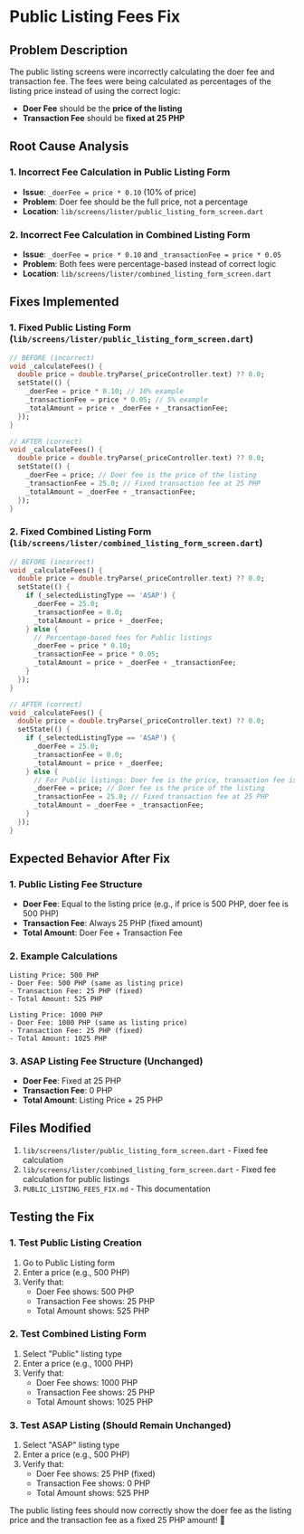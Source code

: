 # Public Listing Fees Fix

## Problem Description
The public listing screens were incorrectly calculating the doer fee and transaction fee. The fees were being calculated as percentages of the listing price instead of using the correct logic:
- **Doer Fee** should be the **price of the listing**
- **Transaction Fee** should be **fixed at 25 PHP**

## Root Cause Analysis

### 1. **Incorrect Fee Calculation in Public Listing Form**
- **Issue**: `_doerFee = price * 0.10` (10% of price)
- **Problem**: Doer fee should be the full price, not a percentage
- **Location**: `lib/screens/lister/public_listing_form_screen.dart`

### 2. **Incorrect Fee Calculation in Combined Listing Form**
- **Issue**: `_doerFee = price * 0.10` and `_transactionFee = price * 0.05`
- **Problem**: Both fees were percentage-based instead of correct logic
- **Location**: `lib/screens/lister/combined_listing_form_screen.dart`

## Fixes Implemented

### 1. **Fixed Public Listing Form** (`lib/screens/lister/public_listing_form_screen.dart`)
```dart
// BEFORE (incorrect)
void _calculateFees() {
  double price = double.tryParse(_priceController.text) ?? 0.0;
  setState(() {
    _doerFee = price * 0.10; // 10% example
    _transactionFee = price * 0.05; // 5% example
    _totalAmount = price + _doerFee + _transactionFee;
  });
}

// AFTER (correct)
void _calculateFees() {
  double price = double.tryParse(_priceController.text) ?? 0.0;
  setState(() {
    _doerFee = price; // Doer fee is the price of the listing
    _transactionFee = 25.0; // Fixed transaction fee at 25 PHP
    _totalAmount = _doerFee + _transactionFee;
  });
}
```

### 2. **Fixed Combined Listing Form** (`lib/screens/lister/combined_listing_form_screen.dart`)
```dart
// BEFORE (incorrect)
void _calculateFees() {
  double price = double.tryParse(_priceController.text) ?? 0.0;
  setState(() {
    if (_selectedListingType == 'ASAP') {
      _doerFee = 25.0;
      _transactionFee = 0.0;
      _totalAmount = price + _doerFee;
    } else {
      // Percentage-based fees for Public listings
      _doerFee = price * 0.10;
      _transactionFee = price * 0.05;
      _totalAmount = price + _doerFee + _transactionFee;
    }
  });
}

// AFTER (correct)
void _calculateFees() {
  double price = double.tryParse(_priceController.text) ?? 0.0;
  setState(() {
    if (_selectedListingType == 'ASAP') {
      _doerFee = 25.0;
      _transactionFee = 0.0;
      _totalAmount = price + _doerFee;
    } else {
      // For Public listings: Doer fee is the price, transaction fee is fixed at 25 PHP
      _doerFee = price; // Doer fee is the price of the listing
      _transactionFee = 25.0; // Fixed transaction fee at 25 PHP
      _totalAmount = _doerFee + _transactionFee;
    }
  });
}
```

## Expected Behavior After Fix

### 1. **Public Listing Fee Structure**
- **Doer Fee**: Equal to the listing price (e.g., if price is 500 PHP, doer fee is 500 PHP)
- **Transaction Fee**: Always 25 PHP (fixed amount)
- **Total Amount**: Doer Fee + Transaction Fee

### 2. **Example Calculations**
```
Listing Price: 500 PHP
- Doer Fee: 500 PHP (same as listing price)
- Transaction Fee: 25 PHP (fixed)
- Total Amount: 525 PHP

Listing Price: 1000 PHP
- Doer Fee: 1000 PHP (same as listing price)
- Transaction Fee: 25 PHP (fixed)
- Total Amount: 1025 PHP
```

### 3. **ASAP Listing Fee Structure (Unchanged)**
- **Doer Fee**: Fixed at 25 PHP
- **Transaction Fee**: 0 PHP
- **Total Amount**: Listing Price + 25 PHP

## Files Modified
1. `lib/screens/lister/public_listing_form_screen.dart` - Fixed fee calculation
2. `lib/screens/lister/combined_listing_form_screen.dart` - Fixed fee calculation for public listings
3. `PUBLIC_LISTING_FEES_FIX.md` - This documentation

## Testing the Fix

### 1. **Test Public Listing Creation**
1. Go to Public Listing form
2. Enter a price (e.g., 500 PHP)
3. Verify that:
   - Doer Fee shows: 500 PHP
   - Transaction Fee shows: 25 PHP
   - Total Amount shows: 525 PHP

### 2. **Test Combined Listing Form**
1. Select "Public" listing type
2. Enter a price (e.g., 1000 PHP)
3. Verify that:
   - Doer Fee shows: 1000 PHP
   - Transaction Fee shows: 25 PHP
   - Total Amount shows: 1025 PHP

### 3. **Test ASAP Listing (Should Remain Unchanged)**
1. Select "ASAP" listing type
2. Enter a price (e.g., 500 PHP)
3. Verify that:
   - Doer Fee shows: 25 PHP (fixed)
   - Transaction Fee shows: 0 PHP
   - Total Amount shows: 525 PHP

The public listing fees should now correctly show the doer fee as the listing price and the transaction fee as a fixed 25 PHP amount! 🎯 